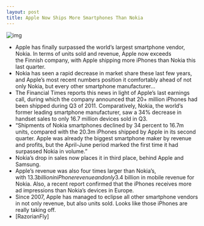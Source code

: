 ```yaml
---
layout: post
title: Apple Now Ships More Smartphones Than Nokia
---
```

![img](http://media.idownloadblog.com/wp-content/uploads/2011/07/iphone-4-vs-nokia-n8-fotos-e1311283478315.jpeg)
* Apple has finally surpassed the world’s largest smartphone vendor, Nokia. In terms of units sold and revenue, Apple now exceeds the Finnish company, with Apple shipping more iPhones than Nokia this last quarter.
* Nokia has seen a rapid decrease in market share these last few years, and Apple’s most recent numbers position it comfortably ahead of not only Nokia, but every other smartphone manufacturer…
* The Financial Times reports this news in light of Apple’s last earnings call, during which the company announced that 20+ million iPhones had been shipped during Q3 of 2011. Comparatively, Nokia, the world’s former leading smartphone manufacturer, saw a 34% decrease in handset sales to only 16.7 million devices sold in Q3.
* “Shipments of Nokia smartphones declined by 34 percent to 16.7m units, compared with the 20.3m iPhones shipped by Apple in its second quarter. Apple was already the biggest smartphone maker by revenue and profits, but the April-June period marked the first time it had surpassed Nokia in volume.”
* Nokia’s drop in sales now places it in third place, behind Apple and Samsung.
* Apple’s revenue was also four times larger than Nokia’s, with $13.3 billion in iPhone revenue and only $3.4 billion in mobile revenue for Nokia. Also, a recent report confirmed that the iPhones receives more ad impressions than Nokia’s devices in Europe.
* Since 2007, Apple has managed to eclipse all other smartphone vendors in not only revenue, but also units sold. Looks like those iPhones are really taking off.
* [RazorianFly]

